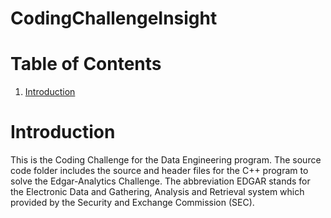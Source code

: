 # CodingChallengeInsight

# Table of Contents

1. [Introduction](REDME.md#introduction)

# Introduction

This is the Coding Challenge for the Data Engineering program. The source code folder includes the source and header files for the C++ program to solve the Edgar-Analytics Challenge. The abbreviation EDGAR stands for the Electronic Data and Gathering, Analysis and Retrieval system which provided by the Security and Exchange Commission (SEC).
